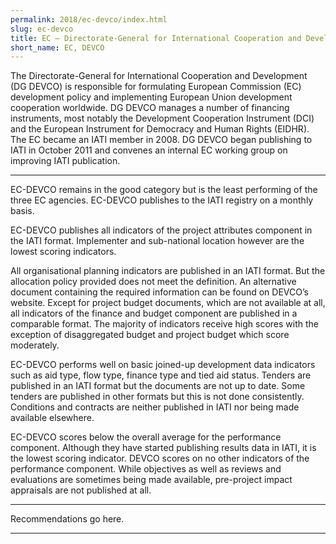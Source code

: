 ```yaml
---
permalink: 2018/ec-devco/index.html
slug: ec-devco
title: EC – Directorate-General for International Cooperation and Development (DG DEVCO)
short_name: EC, DEVCO
---
```


The Directorate-General for International Cooperation and Development (DG DEVCO) is responsible for formulating European Commission (EC) development policy and implementing European Union development cooperation worldwide. DG DEVCO manages a number of financing instruments, most notably the Development Cooperation Instrument (DCI) and the European Instrument for Democracy and Human Rights (EIDHR). The EC became an IATI member in 2008. DG DEVCO began publishing to IATI in October 2011 and convenes an internal EC working group on improving IATI publication. 

---

EC-DEVCO remains in the good category but is the least performing of the three EC agencies. 
EC-DEVCO publishes to the IATI registry on a monthly basis. 

EC-DEVCO publishes all indicators of the project attributes component in the IATI format. Implementer and sub-national location however are the lowest scoring indicators. 

All organisational planning indicators are published in an IATI format. But the allocation policy provided does not meet the definition. An alternative document containing the required information can be found on DEVCO’s website. 
Except for project budget documents, which are not available at all, all indicators of the finance and budget component are published in a comparable format. The majority of indicators receive high scores with the exception of disaggregated budget and project budget which score moderately. 

EC-DEVCO performs well on basic joined-up development data indicators such as aid type, flow type, finance type and tied aid status. Tenders are published in an IATI format but the documents are not up to date. Some tenders are published in other formats but this is not done consistently. Conditions and contracts are neither published in IATI nor being made available elsewhere.

EC-DEVCO scores below the overall average for the performance component. Although they have started publishing results data in IATI, it is the lowest scoring indicator. DEVCO scores on no other indicators of the performance component. While objectives as well as reviews and evaluations are sometimes being made available, pre-project impact appraisals are not published at all. 


---

Recommendations go here.

---

